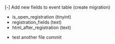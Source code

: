 [-] Add new fields to event table (create migration)
* is_open_registration (tinyint)
* registration_fields (text)
* html_after_registration (text)

- test another file commit
